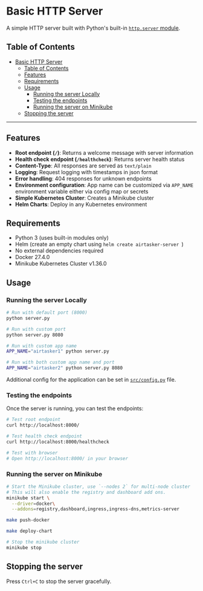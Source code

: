 # Basic HTTP Server

A simple HTTP server built with Python's built-in [`http.server` module](https://docs.python.org/3/library/http.server.html).

## Table of Contents

- [Basic HTTP Server](#basic-http-server)
  - [Table of Contents](#table-of-contents)
  - [Features](#features)
  - [Requirements](#requirements)
  - [Usage](#usage)
    - [Running the server Locally](#running-the-server-locally)
    - [Testing the endpoints](#testing-the-endpoints)
    - [Running the server on Minikube](#running-the-server-on-minikube)
  - [Stopping the server](#stopping-the-server)

---

## Features

- **Root endpoint (`/`)**: Returns a welcome message with server information
- **Health check endpoint (`/healthcheck`)**: Returns server health status
- **Content-Type**: All responses are served as `text/plain`
- **Logging**: Request logging with timestamps in json format
- **Error handling**: 404 responses for unknown endpoints
- **Environment configuration**: App name can be customized via `APP_NAME` environment variable either via config map or secrets
- **Simple Kubernetes Cluster**: Creates a Minikube cluster
- **Helm Charts**: Deploy in any Kubernetes environment

## Requirements

- Python 3 (uses built-in modules only)
- Helm (create an empty chart using `helm create airtasker-server `)
- No external dependencies required
- Docker 27.4.0
- Minikube Kubernetes Cluster v1.36.0

## Usage

### Running the server Locally

```bash
# Run with default port (8000)
python server.py

# Run with custom port
python server.py 8080

# Run with custom app name
APP_NAME="airtasker1" python server.py

# Run with both custom app name and port
APP_NAME="airtasker2" python server.py 8080
```

Additional config for the application can be set in [`src/config.py`](src/config.py) file. 

### Testing the endpoints

Once the server is running, you can test the endpoints:

```bash
# Test root endpoint
curl http://localhost:8000/

# Test health check endpoint
curl http://localhost:8000/healthcheck

# Test with browser
# Open http://localhost:8000/ in your browser
```

### Running the server on Minikube

```bash
# Start the Minikube cluster, use `--nodes 2` for multi-node cluster
# This will also enable the registry and dashboard add ons.
minikube start \
  --driver=docker\
  --addons=registry,dashboard,ingress,ingress-dns,metrics-server 

make push-docker

make deploy-chart

# Stop the minikube cluster 
minikube stop
```

## Stopping the server

Press `Ctrl+C` to stop the server gracefully.